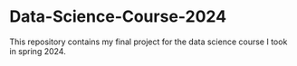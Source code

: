 # Data-Science-Course-2024
This repository contains my final project for the data science course I took in spring 2024.
